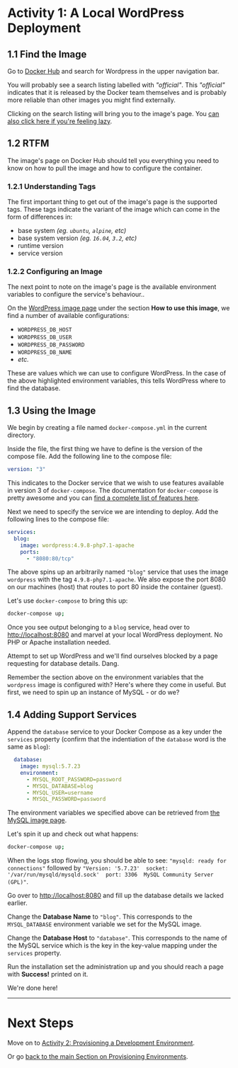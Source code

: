 # Activity 1: A Local WordPress Deployment

## 1.1 Find the Image
Go to [Docker Hub](https://hub.docker.com/) and search for Wordpress in the upper navigation bar.

You will probably see a search listing labelled with *"official"*. This *"official"* indicates that it is released by the Docker team themselves and is probably more reliable than other images you might find externally.

Clicking on the search listing will bring you to the image's page. You [can also click here if you're feeling lazy](https://hub.docker.com/_/wordpress/).

## 1.2 RTFM
The image's page on Docker Hub should tell you everything you need to know on how to pull the image and how to configure the container.

### 1.2.1 Understanding Tags
The first important thing to get out of the image's page is the supported tags. These tags indicate the variant of the image which can come in the form of differences in:

- base system *(eg. `ubuntu`, `alpine`, etc)*
- base system version *(eg. `16.04`, `3.2`, etc)*
- runtime version
- service version

### 1.2.2 Configuring an Image
The next point to note on the image's page is the available environment variables to configure the service's behaviour..

On the [WordPress image page](https://hub.docker.com/_/wordpress/) under the section **How to use this image**, we find a number of available configurations:

- `WORDPRESS_DB_HOST`
- `WORDPRESS_DB_USER`
- `WORDPRESS_DB_PASSWORD`
- `WORDPRESS_DB_NAME`
- *etc.*

These are values which we can use to configure WordPress. In the case of the above highlighted environment variables, this tells WordPress where to find the database.

## 1.3 Using the Image
We begin by creating a file named `docker-compose.yml` in the current directory.

Inside the file, the first thing we have to define is the version of the compose file. Add the following line to the compose file:

```yaml
version: "3"
```

This indicates to the Docker service that we wish to use features available in version 3 of `docker-compose`. The documentation for `docker-compose` is pretty awesome and you can [find a complete list of features here](https://docs.docker.com/compose/compose-file/).

Next we need to specify the service we are intending to deploy. Add the following lines to the compose file:

```yaml
services:
  blog:
    image: wordpress:4.9.8-php7.1-apache
    ports:
      - "8080:80/tcp"
```

The above spins up an arbitrarily named `"blog"` service that uses the image `wordpress` with the tag `4.9.8-php7.1-apache`. We also expose the port 8080 on our machines (host) that routes to port 80 inside the container (guest).

Let's use `docker-compose` to bring this up:

```bash
docker-compose up;
```

Once you see output belonging to a `blog` service, head over to [http://localhost:8080](http://localhost:8080) and marvel at your local WordPress deployment. No PHP or Apache installation needed.

Attempt to set up WordPress and we'll find ourselves blocked by a page requesting for database details. Dang.

Remember the section above on the environment variables that the `wordpress` image is configured with? Here's where they come in useful. But first, we need to spin up an instance of MySQL - or do we?

## 1.4 Adding Support Services

Append the `database` service to your Docker Compose as a key under the `services` property (confirm that the indentiation of the `database` word is the same as `blog`):

```yaml
  database:
    image: mysql:5.7.23
    environment:
      - MYSQL_ROOT_PASSWORD=password
      - MYSQL_DATABASE=blog
      - MYSQL_USER=username
      - MYSQL_PASSWORD=password
```

The environment variables we specified above can be retrieved from [the MySQL image page](https://hub.docker.com/r/library/mysql/).

Let's spin it up and check out what happens:

```bash
docker-compose up;
```

When the logs stop flowing, you should be able to see: `"mysqld: ready for connections"` followed by `"Version: '5.7.23'  socket: '/var/run/mysqld/mysqld.sock'  port: 3306  MySQL Community Server (GPL)"`.

Go over to [http://localhost:8080](http://localhost:8080) and fill up the database details we lacked earlier.

Change the **Database Name** to `"blog"`. This corresponds to the `MYSQL_DATABASE` environment variable we set for the MySQL image.

Change the **Database Host** to `"database"`. This corresponds to the name of the MySQL service which is the key in the key-value mapping under the `services` property.

Run the installation set the administration up and you should reach a page with **Success!** printed on it.

We're done here!

- - -

# Next Steps
Move on to [Activity 2: Provisioning a Development Environment](./ACTIVITY-02.md).

Or go [back to the main Section on Provisioning Environments](./README.md).
